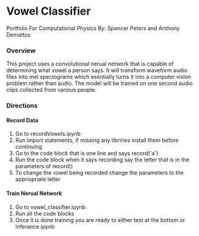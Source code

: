 # Vowel Classifier
Portfolio For Computational Physics
By: Spencer Peters and Anthony Demattos

### Overview 
This project uses a convolutional nerual network that is capable of determining what vowel a person says. It will transform waveform audio files into mel spectograms which esentially turns it into a computer vision problem rather than audio. The model will be trained on one second audio clips collected from various people. 

### Directions

#### Record Data

1. Go to recordVowels.ipynb
2. Run import statements, if missing any libriries install them before continuing
3. Go to the code block that is one line and says record('a')
4. Run the code block when it says recording say the letter that is in the parameters of record()
5. To change the vowel being recorded change the parameters to the appriopriate letter

#### Train Nerual Network
1. Go to vowel_classifier.ipynb
2. Run all the code blocks
3. Once it is done training you are ready to either test at the bottom or inferance.ipynb
